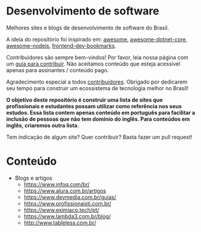 # Desenvolvimento de software 
Melhores sites e blogs de desenvolvimento de software do Brasil.

A ideia do repositório foi inspirado em: [awesome](https://github.com/sindresorhus/awesome), [awesome-dotnet-core](https://github.com/thangchung/awesome-dotnet-core), [awesome-nodejs](https://github.com/sindresorhus/awesome-nodejs), [frontend-dev-bookmarks](https://github.com/dypsilon/frontend-dev-bookmarks).

Contribuidores são sempre bem-vindos! Por favor, leia nossa página com um [guia para contribuir](https://github.com/DXLabTech/melhores-sites-tech-brasil/blob/master/guia-contribuidores.md). Não aceitamos conteúdo que esteja acessível apenas para assinantes / conteúdo pago.

Agradecimento especial a todos [contribuidores](https://github.com/DXLabTech/melhores-sites-tech-brasil/graphs/contributors). Obrigado por dedicarem seu tempo para construir um ecossistema de tecnologia melhor no Brasil! 

**O objetivo deste repositório é construir uma lista de sites que profissionais e estudantes possam utilizar como referência nos seus estudos. Essa lista contem apenas conteúdo em português para facilitar a inclusão de pessoas que não tem dominio do inglês. Para conteúdos em inglês, criaremos outra lista.**

Tem indicação de algum site? Quer contribuir? Basta fazer um pull request!

# Conteúdo

* Blogs e artigos
  * https://www.infoq.com/br/
  * https://www.alura.com.br/artigos
  * https://www.devmedia.com.br/guias/
  * https://www.profissionaisti.com.br/
  * https://www.eximiaco.tech/pt/
  * https://www.lambda3.com.br/blog/
  * http://www.tableless.com.br/
